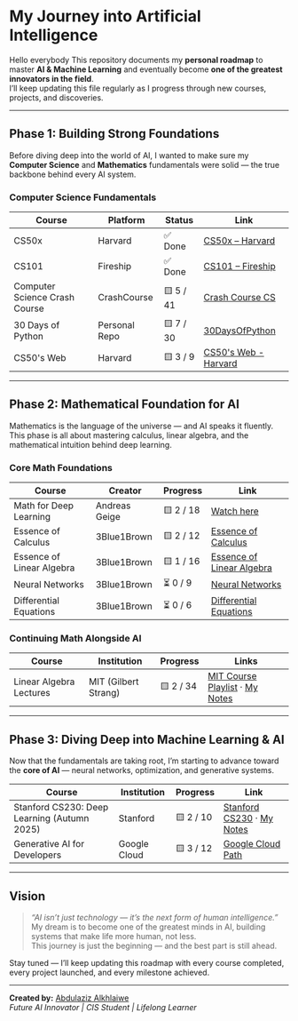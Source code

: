 # My Journey into Artificial Intelligence

Hello everybody 
This repository documents my **personal roadmap** to master **AI & Machine Learning** and eventually become **one of the greatest innovators in the field**.  
I’ll keep updating this file regularly as I progress through new courses, projects, and discoveries.

---

## Phase 1: Building Strong Foundations

Before diving deep into the world of AI, I wanted to make sure my **Computer Science** and **Mathematics** fundamentals were solid — the true backbone behind every AI system.

### Computer Science Fundamentals

| Course | Platform | Status | Link |
|--------|-----------|--------|------|
| CS50x | Harvard | ✅ Done | [CS50x – Harvard](https://cs50.harvard.edu/x/) |
| CS101 | Fireship | ✅ Done | [CS101 – Fireship](https://www.youtube.com/playlist?list=PL0vfts4VzfNjQOM9VClyL5R0LeuTxlAR3) |
| Computer Science Crash Course | CrashCourse | 🟨 5 / 41 | [Crash Course CS](https://youtube.com/playlist?list=PL8dPuuaLjXtNlUrzyH5r6jN9ulIgZBpdo&si=fI6kr9sJD6At8iTM) |
| 30 Days of Python | Personal Repo | 🟨 7 / 30 | [30DaysOfPython](https://github.com/justAbdulaziz10/30DaysOfPython) |
| CS50's Web | Harvard | 🟨 3 / 9 | [CS50's Web - Harvard](https://cs50.harvard.edu/web/) |



---

## Phase 2: Mathematical Foundation for AI

Mathematics is the language of the universe — and AI speaks it fluently.  
This phase is all about mastering calculus, linear algebra, and the mathematical intuition behind deep learning.

### Core Math Foundations

| Course | Creator | Progress | Link |
|--------|----------|-----------|------|
| Math for Deep Learning | Andreas Geige | 🟨 2 / 18 | [Watch here](https://youtube.com/playlist?list=PL05umP7R6ij0bo4UtMdzEJ6TiLOqj4ZCm&si=U_A3jIStyYm5RSkF) |
| Essence of Calculus | 3Blue1Brown | 🟨 2 / 12 | [Essence of Calculus](https://www.youtube.com/playlist?list=PLZHQObOWTQDMsr9K-rj53DwVRMYO3t5Yr) |
| Essence of Linear Algebra | 3Blue1Brown | 🟨 1 / 16 | [Essence of Linear Algebra](https://www.youtube.com/playlist?list=PLZHQObOWTQDPD3MizzM2xVFitgF8hE_ab) |
| Neural Networks | 3Blue1Brown | ⏳ 0 / 9 | [Neural Networks](https://www.youtube.com/playlist?list=PLZHQObOWTQDNU6R1_67000Dx_ZCJB-3pi) |
| Differential Equations | 3Blue1Brown | ⏳ 0 / 6 | [Differential Equations](https://www.youtube.com/playlist?list=PLZHQObOWTQDNPOjrT6KVlfJuKtYTftqH6) |

### Continuing Math Alongside AI

| Course | Institution | Progress | Links |
|--------|--------------|-----------|--------|
| Linear Algebra Lectures | MIT (Gilbert Strang) | 🟨 2 / 34 | [MIT Course Playlist](https://www.youtube.com/playlist?list=PL49CF3715CB9EF31D) · [My Notes](https://github.com/justAbdulaziz10/Linear_Algebra_notes) |

---

## Phase 3: Diving Deep into Machine Learning & AI

Now that the fundamentals are taking root, I’m starting to advance toward the **core of AI** — neural networks, optimization, and generative systems.

| Course | Institution | Progress | Link |
|--------|--------------|-----------|------|
| Stanford CS230: Deep Learning (Autumn 2025) | Stanford | 🟨 2 / 10 | [Stanford CS230](https://www.youtube.com/playlist?list=PLoROMvodv4rNRRGdS0rBbXOUGA0wjdh1X) · [My Notes](https://github.com/justAbdulaziz10/Deep-Learning-Autuman-2025_Notes) |
| Generative AI for Developers | Google Cloud | 🟨 3 / 12 | [Google Cloud Path](https://www.cloudskillsboost.google/paths/183) |

---

## Vision

> *“AI isn’t just technology — it’s the next form of human intelligence.”*  
> My dream is to become one of the greatest minds in AI, building systems that make life more human, not less.  
> This journey is just the beginning — and the best part is still ahead.

Stay tuned — I’ll keep updating this roadmap with every course completed, every project launched, and every milestone achieved.  

---

**Created by:** [Abdulaziz Alkhlaiwe](https://github.com/justAbdulaziz10)  
*Future AI Innovator | CIS Student | Lifelong Learner*
